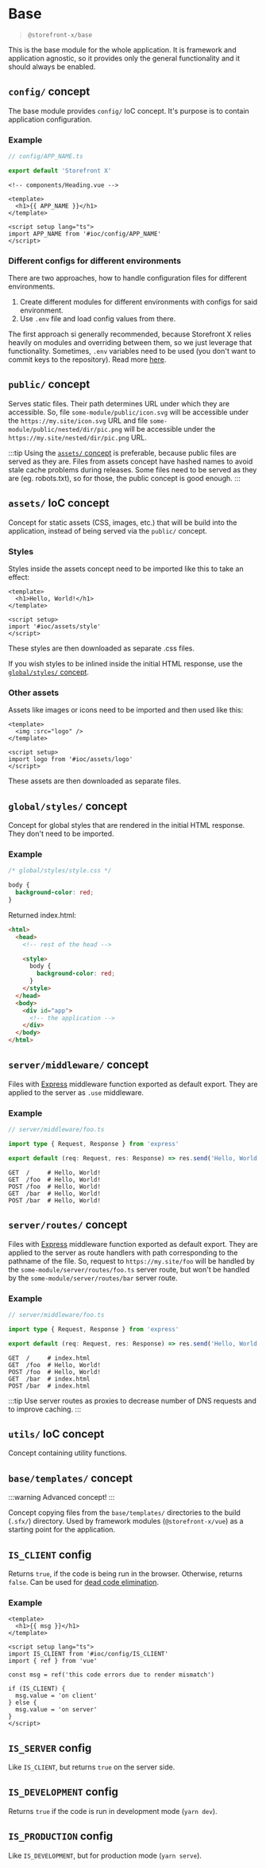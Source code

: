 # Base

> `@storefront-x/base`

This is the base module for the whole application. It is framework and application agnostic, so it provides only the general functionality and it should always be enabled.

## `config/` concept

The base module provides `config/` IoC concept. It's purpose is to contain application configuration.

### Example

```ts
// config/APP_NAME.ts

export default 'Storefront X'
```

```vue
<!-- components/Heading.vue -->

<template>
  <h1>{{ APP_NAME }}</h1>
</template>

<script setup lang="ts">
import APP_NAME from '#ioc/config/APP_NAME'
</script>
```

### Different configs for different environments

There are two approaches, how to handle configuration files for different environments.

1. Create different modules for different environments with configs for said environment.
2. Use `.env` file and load config values from there.

The first approach si generally recommended, because Storefront X relies heavily on modules and overriding between them, so we just leverage that functionality. Sometimes, `.env` variables need to be used (you don't want to commit keys to the repository). Read more [here](/general/dotenv).

## `public/` concept

Serves static files. Their path determines URL under which they are accessible. So, file `some-module/public/icon.svg` will be accessible under the `https://my.site/icon.svg` URL and file `some-module/public/nested/dir/pic.png` will be accessible under the `https://my.site/nested/dir/pic.png` URL.

:::tip
Using the [`assets/` concept](#assets-ioc-concept) is preferable, because public files are served as they are. Files from assets concept have hashed names to avoid stale cache problems during releases. Some files need to be served as they are (eg. robots.txt), so for those, the public concept is good enough.
:::

## `assets/` IoC concept

Concept for static assets (CSS, images, etc.) that will be build into the application, instead of being served via the `public/` concept.

### Styles

Styles inside the assets concept need to be imported like this to take an effect:

```vue
<template>
  <h1>Hello, World!</h1>
</template>

<script setup>
import '#ioc/assets/style'
</script>
```

These styles are then downloaded as separate .css files.

If you wish styles to be inlined inside the initial HTML response, use the [`global/styles/` concept](#global-styles-concept).

### Other assets

Assets like images or icons need to be imported and then used like this:

```vue
<template>
  <img :src="logo" />
</template>

<script setup>
import logo from '#ioc/assets/logo'
</script>
```

These assets are then downloaded as separate files.

## `global/styles/` concept

Concept for global styles that are rendered in the initial HTML response. They don't need to be imported.

### Example

```css
/* global/styles/style.css */

body {
  background-color: red;
}
```

Returned index.html:

```html
<html>
  <head>
    <!-- rest of the head -->

    <style>
      body {
        background-color: red;
      }
    </style>
  </head>
  <body>
    <div id="app">
      <!-- the application -->
    </div>
  </body>
</html>
```

## `server/middleware/` concept

Files with [Express](https://expressjs.com) middleware function exported as default export. They are applied to the server as `.use` middleware.

### Example

```ts
// server/middleware/foo.ts

import type { Request, Response } from 'express'

export default (req: Request, res: Response) => res.send('Hello, World!')
```

```
GET  /     # Hello, World!
GET  /foo  # Hello, World!
POST /foo  # Hello, World!
GET  /bar  # Hello, World!
POST /bar  # Hello, World!
```

## `server/routes/` concept

Files with [Express](https://expressjs.com) middleware function exported as default export. They are applied to the server as route handlers with path corresponding to the pathname of the file. So, request to `https://my.site/foo` will be handled by the `some-module/server/routes/foo.ts` server route, but won't be handled by the `some-module/server/routes/bar` server route.

### Example

```ts
// server/middleware/foo.ts

import type { Request, Response } from 'express'

export default (req: Request, res: Response) => res.send('Hello, World!')
```

```
GET  /     # index.html
GET  /foo  # Hello, World!
POST /foo  # Hello, World!
GET  /bar  # index.html
POST /bar  # index.html
```

:::tip
Use server routes as proxies to decrease number of DNS requests and to improve caching.
:::

## `utils/` IoC concept

Concept containing utility functions.

## `base/templates/` concept

:::warning
Advanced concept!
:::

Concept copying files from the `base/templates/` directories to the build (`.sfx/`) directory. Used by framework modules (`@storefront-x/vue`) as a starting point for the application.

## `IS_CLIENT` config

Returns `true`, if the code is being run in the browser. Otherwise, returns `false`. Can be used for [dead code elimination](https://en.wikipedia.org/wiki/Dead-code_elimination).

### Example

```vue
<template>
  <h1>{{ msg }}</h1>
</template>

<script setup lang="ts">
import IS_CLIENT from '#ioc/config/IS_CLIENT'
import { ref } from 'vue'

const msg = ref('this code errors due to render mismatch')

if (IS_CLIENT) {
  msg.value = 'on client'
} else {
  msg.value = 'on server'
}
</script>
```

## `IS_SERVER` config

Like `IS_CLIENT`, but returns `true` on the server side.

## `IS_DEVELOPMENT` config

Returns `true` if the code is run in development mode (`yarn dev`).

## `IS_PRODUCTION` config

Like `IS_DEVELOPMENT`, but for production mode (`yarn serve`).
